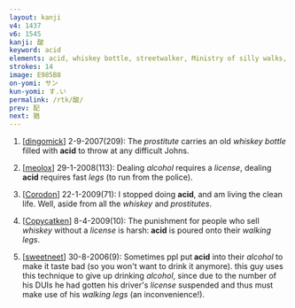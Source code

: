 ```yaml
---
layout: kanji
v4: 1437
v6: 1545
kanji: 酸
keyword: acid
elements: acid, whiskey bottle, streetwalker, Ministry of silly walks, John Cleese, license, elbow, human legs, walking legs
strokes: 14
image: E985B8
on-yomi: サン
kun-yomi: す.い
permalink: /rtk/酸/
prev: 配
next: 猶
---
```


1) [<a href="http://kanji.koohii.com/profile/dingomick">dingomick</a>] 2-9-2007(209): The <em>prostitute</em> carries an old <em>whiskey bottle</em> filled with <strong>acid</strong> to throw at any difficult Johns.

2) [<a href="http://kanji.koohii.com/profile/meolox">meolox</a>] 29-1-2008(113): Dealing <em>alcohol</em> requires a <em>license</em>, dealing<strong> acid</strong> requires fast <em>legs</em> (to run from the police).

3) [<a href="http://kanji.koohii.com/profile/Corodon">Corodon</a>] 22-1-2009(71): I stopped doing <strong>acid</strong>, and am living the clean life. Well, aside from all the <em>whiskey</em> and <em>prostitutes</em>.

4) [<a href="http://kanji.koohii.com/profile/Copycatken">Copycatken</a>] 8-4-2009(10): The punishment for people who sell <em>whiskey</em> without a <em>license</em> is harsh:<strong> acid</strong> is poured onto their <em>walking legs</em>.

5) [<a href="http://kanji.koohii.com/profile/sweetneet">sweetneet</a>] 30-8-2006(9): Sometimes ppl put<strong> acid</strong> into their <em>alcohol</em> to make it taste bad (so you won&#039;t want to drink it anymore). this guy uses this technique to give up drinking <em>alcohol</em>, since due to the number of his DUIs he had gotten his driver&#039;s <em>license</em> suspended and thus must make use of his <em>walking legs</em> (an inconvenience!).

